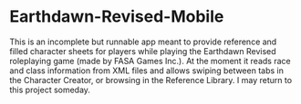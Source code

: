 Earthdawn-Revised-Mobile
========================

This is an incomplete but runnable app meant to provide reference and filled character sheets for players while playing the Earthdawn Revised roleplaying game (made by FASA Games Inc.).  At the moment it reads race and class information from XML files and allows swiping between tabs in the Character Creator, or browsing in the Reference Library.  I may return to this project someday.
